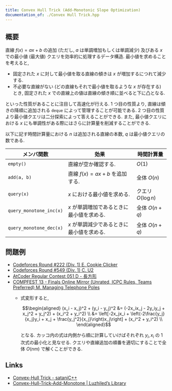 ```yaml
---
title: Convex Hull Trick (Add-Monotonic Slope Optimization)
documentation_of: ./Convex Hull Trick.hpp
---
```


## 概要
直線 $f(x) = ax + b$ の追加 (ただし, $a$ は単調増加もしくは単調減少) 及びある $x$ での最小値 (最大値) クエリを効率的に処理するデータ構造.
最小値を求めることを考えると,

- 固定された $x$ に対して最小値を取る直線の傾きは $x$ が増加するにつれて減少する.
- 不必要な直線がない (どの直線もそれで最小値を取るような $x$ が存在する) とき, 固定された $x$ での直線上の値は直線の傾き順に並べると下に凸となる.

といった性質があることに注目して高速化が行える. 1 つ目の性質より, 直線は傾きの降順に追加される `deque` によって管理することが可能である. 2 つ目の性質より最小値クエリは二分探索によって答えることができる. また, 最小値クエリにおける $x$ にも単調性がある際にはさらに計算量を削減することができる.

以下に記す時間計算量における $n$ は追加される直線の本数, $q$ は最小値クエリの数である.

| メンバ関数              | 効果                                      | 時間計算量         |
| ----------------------- | ----------------------------------------- | ------------------ |
| `empty()`               | 直線が空か確認する.                       | $O(1)$             |
| `add(a, b)`             | 直線 $f(x) = ax + b$ を追加する.          | 全体 $O(n)$        |
| `query(x)`              | $x$ における最小値を求める.               | クエリ $O(\log n)$ |
| `query_monotone_inc(x)` | $x$ が単調増加であるときに最小値を求める. | 全体 $O(n + q)$    |
| `query_monotone_dec(x)` | $x$ が単調減少であるときに最小値を求める. | 全体 $O(n + q)$    |

## 問題例
- [Codeforces Round #222 (Div. 1) E. Cookie Clicker](https://codeforces.com/contest/377/problem/E)
- [Codeforces Round #549 (Div. 1) C. U2](https://codeforces.com/contest/1142/problem/C)
- [AtCoder Regular Contest 051 D - 長方形](https://atcoder.jp/contests/arc051/tasks/arc051_d)
- [COMPFEST 13 - Finals Online Mirror (Unrated, ICPC Rules, Teams Preferred) M. Managing Telephone Poles](https://codeforces.com/contest/1575/problem/M)
  - 式変形すると,

    $$\begin{aligned}
        (x_i - x_j)^2 + (y_i - y_j)^2
        &= (-2x_ix_j - 2y_iy_j + x_j^2 + y_j^2) + (x_i^2 + y_i^2) \\
        &= \left[-2x_jx_i + \left(-2\frac{y_j}{x_j}y_i + x_j + \frac{y_j^2}{x_j}\right)x_j\right] + (x_i^2 + y_i^2) \\
    \end{aligned}$$

    となる. カッコ内の式は内側から順に計算していけばそれぞれ $y_i, x_i$ の 1 次式の最小化と見なせる. クエリや直線追加の順番を適切にすることで全体 $O(nm)$ で解くことができる.

## Links
- [Convex-Hull Trick - sataniC++](https://satanic0258.hatenablog.com/entry/2016/08/16/181331)
- [Convex-Hull-Trick-Add-Monotone \| Luzhiled’s Library](https://ei1333.github.io/library/structure/convex-hull-trick/convex-hull-trick-add-monotone.cpp)
